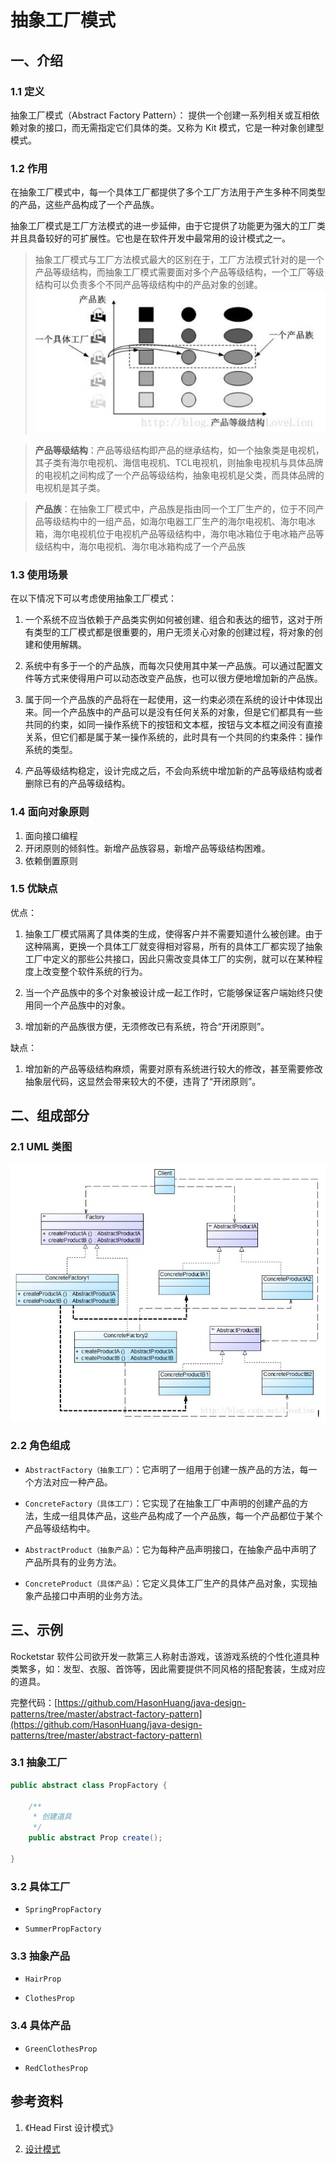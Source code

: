 # 抽象工厂模式

## 一、介绍

### 1.1 定义

抽象工厂模式（Abstract Factory Pattern）： 提供一个创建一系列相关或互相依赖对象的接口，而无需指定它们具体的类。又称为 Kit 模式，它是一种对象创建型模式。

### 1.2 作用

在抽象工厂模式中，每一个具体工厂都提供了多个工厂方法用于产生多种不同类型的产品，这些产品构成了一个产品族。

抽象工厂模式是工厂方法模式的进一步延伸，由于它提供了功能更为强大的工厂类并且具备较好的可扩展性。它也是在软件开发中最常用的设计模式之一。

> 抽象工厂模式与工厂方法模式最大的区别在于，工厂方法模式针对的是一个产品等级结构，而抽象工厂模式需要面对多个产品等级结构，一个工厂等级结构可以负责多个不同产品等级结构中的产品对象的创建。
> ![](../images/1545846517455.png)

> **产品等级结构**：产品等级结构即产品的继承结构，如一个抽象类是电视机，其子类有海尔电视机、海信电视机、TCL电视机，则抽象电视机与具体品牌的电视机之间构成了一个产品等级结构，抽象电视机是父类，而具体品牌的电视机是其子类。

> **产品族**：在抽象工厂模式中，产品族是指由同一个工厂生产的，位于不同产品等级结构中的一组产品，如海尔电器工厂生产的海尔电视机、海尔电冰箱，海尔电视机位于电视机产品等级结构中，海尔电冰箱位于电冰箱产品等级结构中，海尔电视机、海尔电冰箱构成了一个产品族

### 1.3 使用场景

在以下情况下可以考虑使用抽象工厂模式：

1. 一个系统不应当依赖于产品类实例如何被创建、组合和表达的细节，这对于所有类型的工厂模式都是很重要的，用户无须关心对象的创建过程，将对象的创建和使用解耦。

2. 系统中有多于一个的产品族，而每次只使用其中某一产品族。可以通过配置文件等方式来使得用户可以动态改变产品族，也可以很方便地增加新的产品族。

3. 属于同一个产品族的产品将在一起使用，这一约束必须在系统的设计中体现出来。同一个产品族中的产品可以是没有任何关系的对象，但是它们都具有一些共同的约束，如同一操作系统下的按钮和文本框，按钮与文本框之间没有直接关系，但它们都是属于某一操作系统的，此时具有一个共同的约束条件：操作系统的类型。

4. 产品等级结构稳定，设计完成之后，不会向系统中增加新的产品等级结构或者删除已有的产品等级结构。

### 1.4 面向对象原则

1. 面向接口编程
2. 开闭原则的倾斜性。新增产品族容易，新增产品等级结构困难。
3. 依赖倒置原则

### 1.5 优缺点

优点：

1. 抽象工厂模式隔离了具体类的生成，使得客户并不需要知道什么被创建。由于这种隔离，更换一个具体工厂就变得相对容易，所有的具体工厂都实现了抽象工厂中定义的那些公共接口，因此只需改变具体工厂的实例，就可以在某种程度上改变整个软件系统的行为。

2. 当一个产品族中的多个对象被设计成一起工作时，它能够保证客户端始终只使用同一个产品族中的对象。

3. 增加新的产品族很方便，无须修改已有系统，符合“开闭原则”。

缺点：

1. 增加新的产品等级结构麻烦，需要对原有系统进行较大的修改，甚至需要修改抽象层代码，这显然会带来较大的不便，违背了“开闭原则”。

## 二、组成部分

### 2.1 UML 类图

![](../images/1545846552853.png)

### 2.2 角色组成

- `AbstractFactory（抽象工厂）`：它声明了一组用于创建一族产品的方法，每一个方法对应一种产品。

- `ConcreteFactory（具体工厂）`：它实现了在抽象工厂中声明的创建产品的方法，生成一组具体产品，这些产品构成了一个产品族，每一个产品都位于某个产品等级结构中。

- `AbstractProduct（抽象产品）`：它为每种产品声明接口，在抽象产品中声明了产品所具有的业务方法。

- `ConcreteProduct（具体产品）`：它定义具体工厂生产的具体产品对象，实现抽象产品接口中声明的业务方法。

## 三、示例

Rocketstar 软件公司欲开发一款第三人称射击游戏，该游戏系统的个性化道具种类繁多，如：发型、衣服、首饰等，因此需要提供不同风格的搭配套装，生成对应的道具。

完整代码：[https://github.com/HasonHuang/java-design-patterns/tree/master/abstract-factory-pattern](https://github.com/HasonHuang/java-design-patterns/tree/master/abstract-factory-pattern)

### 3.1 抽象工厂

```java
public abstract class PropFactory {

    /**
     * 创建道具
     */
    public abstract Prop create();

}
```

### 3.2 具体工厂

- `SpringPropFactory`

- `SummerPropFactory`

### 3.3 抽象产品

- `HairProp`

- `ClothesProp`

### 3.4 具体产品

- `GreenClothesProp`

- `RedClothesProp`

## 参考资料

1. 《Head First 设计模式》

2. [设计模式](http://gof.quanke.name/)